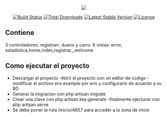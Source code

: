 <p align="center"><img src="https://laravel.com/assets/img/components/logo-laravel.svg"></p>

<p align="center">
<a href="https://travis-ci.org/laravel/framework"><img src="https://travis-ci.org/laravel/framework.svg" alt="Build Status"></a>
<a href="https://packagist.org/packages/laravel/framework"><img src="https://poser.pugx.org/laravel/framework/d/total.svg" alt="Total Downloads"></a>
<a href="https://packagist.org/packages/laravel/framework"><img src="https://poser.pugx.org/laravel/framework/v/stable.svg" alt="Latest Stable Version"></a>
<a href="https://packagist.org/packages/laravel/framework"><img src="https://poser.pugx.org/laravel/framework/license.svg" alt="License"></a>
</p>

## Contiene

3 controladores: registrarr, dueno y carro. 6 vistas: error, estadistica,home,index,registrar_,welcome


## Como ejecutar el proyecto

- Descargar el proyecto
-Abrir el proyecto con un editor de codigo
-modificar el archivo env.example por env y configurarlo de acuerdo a su BD
- Generar la migracion con php artisan migrate
- Crear una clave con php artisan key:generate
-finalmente ejecturar con php artisan serve
- Se debe poner la ruta /inicio/A657 para acceder a la zona de inicio


